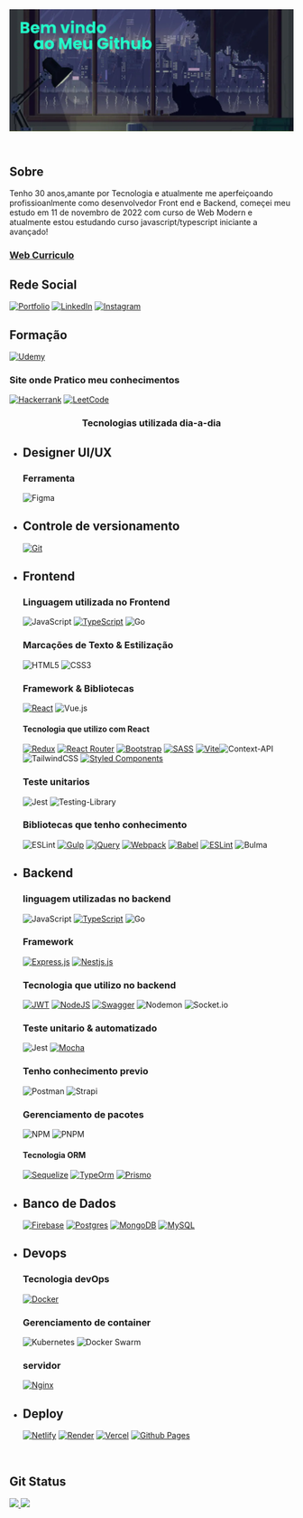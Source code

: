 <header>
   
 <div align='left'>
   <img  src="./css/banner2.png" alt="Sublime's custom image" />
 </div>
 
</header>

<section>
   
   <h2>Sobre </h2>
   
   <p>
      Tenho 30 anos,amante por Tecnologia e atualmente me aperfeiçoando profissioanlmente 
      como desenvolvedor Front end e Backend, começei meu estudo em 11 de novembro de 2022
      com curso de Web Modern e atualmente estou estudando curso javascript/typescript iniciante a avançado!
   </p>

   <h3><a href="https://luk3rf7.github.io/Cv_resume/">Web Curriculo</a> </h3>

<h2>Rede Social  </h2>
  
 <div >

[![Portfolio](https://img.shields.io/badge/Portfolio-%23000000.svg?style=for-the-badge&logo=firefox&logoColor=#FF7139)]()
[![LinkedIn](https://img.shields.io/badge/linkedin-%230077B5.svg?style=for-the-badge&logo=linkedin&logoColor=white)](https://www.linkedin.com/in/lucas-felipe-a58b34259/)
[![Instagram](https://img.shields.io/badge/Instagram-%23E4405F.svg?style=for-the-badge&logo=Instagram&logoColor=white)](https://www.instagram.com/lkas_f/)

</div>
</section>

<h2>Formação </h2>

[![Udemy](https://img.shields.io/badge/Udemy-A435F0?style=for-the-badge&logo=Udemy&logoColor=white)]()

<h3>Site onde Pratico meu conhecimentos </h3>

[![Hackerrank](https://img.shields.io/badge/-Hackerrank-2EC866?style=for-the-badge&logo=HackerRank&logoColor=white)]()
[![LeetCode](https://img.shields.io/badge/LeetCode-000000?style=for-the-badge&logo=LeetCode&logoColor=#d16c06)]()

<div align="center">
   
###  Tecnologias utilizada dia-a-dia 

</div>

- <h2>Designer UI/UX</h2>

 <ul>
   
   <h3> Ferramenta</h3>

   ![Figma](https://img.shields.io/badge/figma-%23F24E1E.svg?style=for-the-badge&logo=figma&logoColor=white)

 </ul>

- <h2>Controle de versionamento </h2>

<ul>
   
[![Git](https://img.shields.io/badge/git-%23F05033.svg?style=for-the-badge&logo=git&logoColor=white)]()

</ul>

- <h2>Frontend</h2>

<div>
   
<ul>
<h3> Linguagem utilizada no Frontend</h3>
   
![JavaScript](https://img.shields.io/badge/javascript-%23323330.svg?style=for-the-badge&logo=javascript&logoColor=%23F7DF1E)
[![TypeScript](https://img.shields.io/badge/typescript-%23007ACC.svg?style=for-the-badge&logo=typescript&logoColor=white)]()
![Go](https://img.shields.io/badge/go-%2300ADD8.svg?style=for-the-badge&logo=go&logoColor=white)


<h3>Marcações de Texto & Estilização </h3>

![HTML5](https://img.shields.io/badge/html5-%23E34F26.svg?style=for-the-badge&logo=html5&logoColor=white)
![CSS3](https://img.shields.io/badge/css3-%231572B6.svg?style=for-the-badge&logo=css3&logoColor=white)



 <h3>Framework & Bibliotecas </h3>

   
[![React](https://img.shields.io/badge/react-%2320232a.svg?style=for-the-badge&logo=react&logoColor=%2361DAFB)]()
![Vue.js](https://img.shields.io/badge/vuejs-%2335495e.svg?style=for-the-badge&logo=vuedotjs&logoColor=%234FC08D)



<h4> Tecnologia que utilizo com  React </h4>

   
[![Redux](https://img.shields.io/badge/redux-%23593d88.svg?style=for-the-badge&logo=redux&logoColor=white)]()
[![React Router](https://img.shields.io/badge/React_Router-CA4245?style=for-the-badge&logo=react-router&logoColor=white)]()
[![Bootstrap](https://img.shields.io/badge/bootstrap-%238511FA.svg?style=for-the-badge&logo=bootstrap&logoColor=white)]()
[![SASS](https://img.shields.io/badge/SASS-hotpink.svg?style=for-the-badge&logo=SASS&logoColor=white)]()
[![Vite](https://img.shields.io/badge/vite-%23646CFF.svg?style=for-the-badge&logo=vite&logoColor=white)]()![Context-API](https://img.shields.io/badge/Context--Api-000000?style=for-the-badge&logo=react)
![TailwindCSS](https://img.shields.io/badge/tailwindcss-%2338B2AC.svg?style=for-the-badge&logo=tailwind-css&logoColor=white)
[![Styled Components](https://img.shields.io/badge/styled--components-DB7093?style=for-the-badge&logo=styled-components&logoColor=white)]()

<h3>Teste unitarios </h3>

![Jest](https://img.shields.io/badge/-jest-%23C21325?style=for-the-badge&logo=jest&logoColor=white)
![Testing-Library](https://img.shields.io/badge/-TestingLibrary-%23E33332?style=for-the-badge&logo=testing-library&logoColor=white)

 <h3> Bibliotecas que tenho conhecimento </h3>

![ESLint](https://img.shields.io/badge/ESLint-4B3263?style=for-the-badge&logo=eslint&logoColor=white)
[![Gulp](https://img.shields.io/badge/GULP-%23CF4647.svg?style=for-the-badge&logo=gulp&logoColor=white)]()
[![jQuery](https://img.shields.io/badge/jquery-%230769AD.svg?style=for-the-badge&logo=jquery&logoColor=white)]()
[![Webpack](https://img.shields.io/badge/webpack-%238DD6F9.svg?style=for-the-badge&logo=webpack&logoColor=black)]()
[![Babel](https://img.shields.io/badge/Babel-F9DC3e?style=for-the-badge&logo=babel&logoColor=black)]()
[![ESLint](https://img.shields.io/badge/ESLint-4B3263?style=for-the-badge&logo=eslint&logoColor=white)]()
![Bulma](https://img.shields.io/badge/bulma-00D0B1?style=for-the-badge&logo=bulma&logoColor=white)

 </ul>

</div>

   - <h2> Backend </h2>

<div>

<ul>
   
<h3>linguagem utilizadas no backend</h3>

![JavaScript](https://img.shields.io/badge/javascript-%23323330.svg?style=for-the-badge&logo=javascript&logoColor=%23F7DF1E)
[![TypeScript](https://img.shields.io/badge/typescript-%23007ACC.svg?style=for-the-badge&logo=typescript&logoColor=white)]()
![Go](https://img.shields.io/badge/go-%2300ADD8.svg?style=for-the-badge&logo=go&logoColor=white)

   
<h3> Framework </h3>


[![Express.js](https://img.shields.io/badge/express.js-%23404d59.svg?style=for-the-badge&logo=express&logoColor=%2361DAFB)]()
[![Nestjs.js](https://img.shields.io/badge/Nestjs.js-%23404d59.svg?style=for-the-badge&logo=nestjs&logoColor=%2361DAFB)]()

<h3> Tecnologia que utilizo  no backend </h3>

[![JWT](https://img.shields.io/badge/JWT-black?style=for-the-badge&logo=JSON%20web%20tokens)]()
[![NodeJS](https://img.shields.io/badge/node.js-6DA55F?style=for-the-badge&logo=node.js&logoColor=white)]()
[![Swagger](https://img.shields.io/badge/-Swagger-%23Clojure?style=for-the-badge&logo=swagger&logoColor=white)]()
![Nodemon](https://img.shields.io/badge/NODEMON-%23323330.svg?style=for-the-badge&logo=nodemon&logoColor=%BBDEAD)
![Socket.io](https://img.shields.io/badge/Socket.io-black?style=for-the-badge&logo=socket.io&badgeColor=010101)

<h3>Teste unitario & automatizado </h3>

![Jest](https://img.shields.io/badge/-jest-%23C21325?style=for-the-badge&logo=jest&logoColor=white)
[![Mocha](https://img.shields.io/badge/-mocha-%238D6748?style=for-the-badge&logo=mocha&logoColor=white)]()

<h3>Tenho conhecimento previo </h3>

![Postman](https://img.shields.io/badge/Postman-FF6C37?style=for-the-badge&logo=postman&logoColor=white)
![Strapi](https://img.shields.io/badge/strapi-%232E7EEA.svg?style=for-the-badge&logo=strapi&logoColor=white)

<h3> Gerenciamento de pacotes </h3>

![NPM](https://img.shields.io/badge/NPM-%23CB3837.svg?style=for-the-badge&logo=npm&logoColor=white)
![PNPM](https://img.shields.io/badge/pnpm-%234a4a4a.svg?style=for-the-badge&logo=pnpm&logoColor=f69220)

<h4>Tecnologia ORM </h4>

[![Sequelize](https://img.shields.io/badge/Sequelize-52B0E7?style=for-the-badge&logo=Sequelize&logoColor=white)]()
[![TypeOrm](https://img.shields.io/badge/TypeOrm-000000?style=for-the-badge&logo=typeorm&logoColor=white)]()
[![Prismo](https://img.shields.io/badge/Prisma-000000?style=for-the-badge&logo=prisma&logoColor=white)]()

</ul>

</div>


- <h2>Banco de Dados </h2>
   

<div>

<ul>

[![Firebase](https://img.shields.io/badge/firebase-%23039BE5.svg?style=for-the-badge&logo=firebase)]()
[![Postgres](https://img.shields.io/badge/postgres-%23316192.svg?style=for-the-badge&logo=postgresql&logoColor=white)]()
[![MongoDB](https://img.shields.io/badge/MongoDB-%234ea94b.svg?style=for-the-badge&logo=mongodb&logoColor=white)]()
[![MySQL](https://img.shields.io/badge/mysql-%2300f.svg?style=for-the-badge&logo=mysql&logoColor=white)]()

</ul>

</div>

- <h2>Devops </h2>

<div>

   
 <ul>
   <h3> Tecnologia devOps</h3>
    
[![Docker](https://img.shields.io/badge/docker-%230db7ed.svg?style=for-the-badge&logo=docker&logoColor=white)]()


 

 <h3>Gerenciamento de container </h3>


    
   ![Kubernetes](https://img.shields.io/badge/kubernetes-%23326ce5.svg?style=for-the-badge&logo=kubernetes&logoColor=white)
  ![Docker Swarm](https://img.shields.io/badge/dockerswarm-%23326ce5.svg?style=for-the-badge&logo=dockerswarm&logoColor=white)


   <h3>servidor</h3>

   [![Nginx](https://img.shields.io/badge/nginx-%23009639.svg?style=for-the-badge&logo=nginx&logoColor=white)]()


</ul>
</div>

- <h2 > Deploy </h2>

<div>

<ul>
   

[![Netlify](https://img.shields.io/badge/netlify-%23000000.svg?style=for-the-badge&logo=netlify&logoColor=#00C7B7)]()
[![Render](https://img.shields.io/badge/Render-%46E3B7.svg?style=for-the-badge&logo=render&logoColor=white)]()
[![Vercel](https://img.shields.io/badge/vercel-%23000000.svg?style=for-the-badge&logo=vercel&logoColor=white)]()
[![Github Pages](https://img.shields.io/badge/github%20pages-121013?style=for-the-badge&logo=github&logoColor=white)]()

</ul>

</div>

<br/>  
<h2>Git Status </h2>

<a href="https://github.com/Luk3rF7">

 <img height="180em" src="https://github-readme-stats.vercel.app/api?username=Luk3rF7&show_icons=true&theme=dark&include_all_commits=true&count_private=true"/>  
 <img height="180em" src="https://github-readme-stats.vercel.app/api/top-langs/?username=Luk3rF7&layout=compact&langs_count=16&theme=dark"/>
